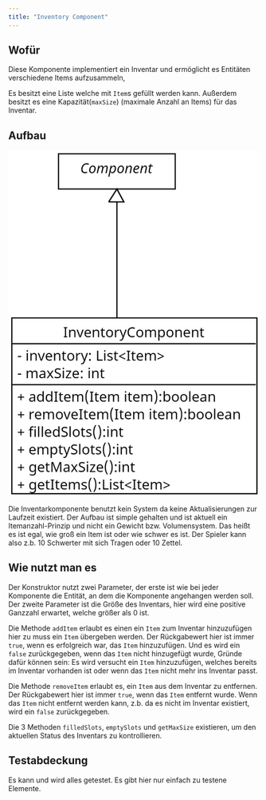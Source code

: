 ```yaml
---
title: "Inventory Component"
---
```


## Wofür

Diese Komponente implementiert ein Inventar und ermöglicht es Entitäten verschiedene Items aufzusammeln,

Es besitzt eine Liste welche mit `Item`s gefüllt werden kann. Außerdem besitzt es eine Kapazität(`maxSize`) (maximale
Anzahl an Items) für das
Inventar.

## Aufbau

![](../img/inventory.png)

Die Inventarkomponente benutzt kein System da keine Aktualisierungen zur Laufzeit existiert. Der Aufbau ist simple
gehalten und ist aktuell ein Itemanzahl-Prinzip und nicht ein Gewicht bzw. Volumensystem. Das heißt es ist egal, wie
groß ein Item ist oder wie schwer es ist. Der Spieler kann also z.b. 10 Schwerter mit sich Tragen oder 10 Zettel.

## Wie nutzt man es

Der Konstruktor nutzt zwei Parameter, der erste ist wie bei jeder Komponente die Entität, an dem die Komponente
angehangen werden soll. Der zweite Parameter ist die Größe des Inventars, hier wird eine positive Ganzzahl erwartet,
welche größer als 0 ist.

Die Methode `addItem` erlaubt es einen ein `Item` zum Inventar hinzuzufügen hier zu muss ein `Item` übergeben werden.
Der Rückgabewert hier ist immer `true`, wenn es erfolgreich war, das `Item` hinzuzufügen. Und es wird ein `false`
zurückgegeben, wenn das `Item` nicht hinzugefügt wurde, Gründe dafür können sein: Es wird versucht ein `Item`
hinzuzufügen, welches bereits im Inventar
vorhanden ist oder wenn das `Item` nicht mehr ins Inventar passt.

Die Methode `removeItem` erlaubt es, ein `Item` aus dem Inventar zu entfernen. Der Rückgabewert hier ist immer `true`,
wenn das `Item` entfernt wurde. Wenn das `Item` nicht entfernt werden kann, z.b. da es nicht im Inventar existiert, wird
ein `false`
zurückgegeben.

Die 3 Methoden `filledSlots`, `emptySlots` und `getMaxSize` existieren, um den aktuellen Status des Inventars zu
kontrollieren.

## Testabdeckung

Es kann und wird alles getestet. Es gibt hier nur einfach zu testene Elemente.

